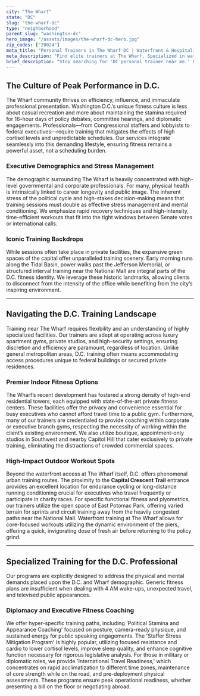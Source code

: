 ```yaml
---
city: "The Wharf"
state: "DC"
slug: "the-wharf-dc"
type: "neighborhood"
parent_slug: "washington-dc"
hero_image: "/assets/images/the-wharf-dc-hero.jpg"
zip_codes: ["20024"]
meta_title: "Personal Trainers in The Wharf DC | Waterfront & Hospitality Fitness"
meta_description: "Find elite trainers at The Wharf. Specialized in waterfront workouts, hospitality schedules, and luxury residential amenities."
brief_description: "Stop searching for 'DC personal trainer near me.' Our certified coaches specialize in the demanding schedules of The Wharf’s professionals and political staff. We deliver premium, results-driven fitness tailored for high-stakes careers, whether you need 6 AM power sessions before Hill meetings or late-evening stress relief. Match with a D.C. fitness expert who understands the pace of the capital. Start your personalized training plan today and optimize performance under pressure."
---
```

## The Culture of Peak Performance in D.C.

The Wharf community thrives on efficiency, influence, and immaculate professional presentation. Washington D.C.’s unique fitness culture is less about casual recreation and more about maintaining the stamina required for 16-hour days of policy debates, committee hearings, and diplomatic engagements. Professionals—from Congressional staffers and lobbyists to federal executives—require training that mitigates the effects of high cortisol levels and unpredictable schedules. Our services integrate seamlessly into this demanding lifestyle, ensuring fitness remains a powerful asset, not a scheduling burden.

### Executive Demographics and Stress Management

The demographic surrounding The Wharf is heavily concentrated with high-level governmental and corporate professionals. For many, physical health is intrinsically linked to career longevity and public image. The inherent stress of the political cycle and high-stakes decision-making means that training sessions must double as effective stress management and mental conditioning. We emphasize rapid recovery techniques and high-intensity, time-efficient workouts that fit into the tight windows between Senate votes or international calls.

### Iconic Training Backdrops

While sessions often take place in private facilities, the expansive green spaces of the capital offer unparalleled training scenery. Early morning runs along the Tidal Basin, power walks past the Jefferson Memorial, or structured interval training near the National Mall are integral parts of the D.C. fitness identity. We leverage these historic landmarks, allowing clients to disconnect from the intensity of the office while benefiting from the city’s inspiring environment.

---

## Navigating the D.C. Training Landscape

Training near The Wharf requires flexibility and an understanding of highly specialized facilities. Our trainers are adept at operating across luxury apartment gyms, private studios, and high-security settings, ensuring discretion and efficiency are paramount, regardless of location. Unlike general metropolitan areas, D.C. training often means accommodating access procedures unique to federal buildings or secured private residences.

### Premier Indoor Fitness Options

The Wharf’s recent development has fostered a strong density of high-end residential towers, each equipped with state-of-the-art private fitness centers. These facilities offer the privacy and convenience essential for busy executives who cannot afford travel time to a public gym. Furthermore, many of our trainers are credentialed to provide coaching within corporate or executive branch gyms, respecting the necessity of working within the client’s existing environment. We also utilize boutique, appointment-only studios in Southwest and nearby Capitol Hill that cater exclusively to private training, eliminating the distractions of crowded commercial spaces.

### High-Impact Outdoor Workout Spots

Beyond the waterfront access at The Wharf itself, D.C. offers phenomenal urban training routes. The proximity to the **Capital Crescent Trail** entrance provides an excellent location for endurance cycling or long-distance running conditioning crucial for executives who travel frequently or participate in charity races. For specific functional fitness and plyometrics, our trainers utilize the open space of East Potomac Park, offering varied terrain for sprints and circuit training away from the heavily congested paths near the National Mall. Waterfront training at The Wharf allows for core-focused workouts utilizing the dynamic environment of the piers, offering a quick, invigorating dose of fresh air before returning to the policy grind.

---

## Specialized Training for the D.C. Professional

Our programs are explicitly designed to address the physical and mental demands placed upon the D.C. and Wharf demographic. Generic fitness plans are insufficient when dealing with 4 AM wake-ups, unexpected travel, and televised public appearances.

### Diplomacy and Executive Fitness Coaching

We offer hyper-specific training paths, including 'Political Stamina and Appearance Coaching' focused on posture, camera-ready physique, and sustained energy for public speaking engagements. The 'Staffer Stress Mitigation Program' is highly popular, utilizing focused resistance and cardio to lower cortisol levels, improve sleep quality, and enhance cognitive function necessary for rigorous legislative analysis. For those in military or diplomatic roles, we provide 'International Travel Readiness,' which concentrates on rapid acclimatization to different time zones, maintenance of core strength while on the road, and pre-deployment physical assessments. These programs ensure peak operational readiness, whether presenting a bill on the floor or negotiating abroad.
